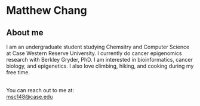 <h1>Matthew Chang</h1>
<h2>About me</h2>
I am an undergraduate student studying Chemsitry and Computer Science at Case Western Reserve University. I currently do cancer epigenomics research with Berkley Gryder, PhD. I am interested in bioinformatics, cancer biology, and epigenetics. I also love climbing, hiking, and cooking during my free time. <br><br>

You can reach out to me at:<br>
msc148@case.edu

